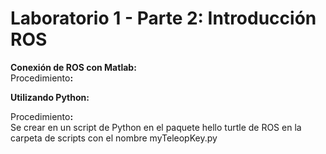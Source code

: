 # Laboratorio 1 - Parte 2: Introducción ROS
<p><strong>Conexi&oacute;n de ROS con Matlab:</strong><br />Procedimiento<strong>:</strong></p>
<p><strong></strong></p>
<p><strong></strong></p>
<p><strong>Utilizando Python: </strong></p>
<p>Procedimiento<strong>:<br /></strong>Se crear en un script de Python en el paquete hello turtle de ROS en la carpeta de scripts con el nombre myTeleopKey.py</p>
<p><strong></strong></p>
<p></p>
